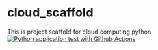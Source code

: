 # cloud_scaffold
This is project scaffold for cloud computing python
[![Python application test with Github Actions](https://github.com/150786gbatra/cloud_scaffold/actions/workflows/main.yml/badge.svg)](https://github.com/150786gbatra/cloud_scaffold/actions/workflows/main.yml)
